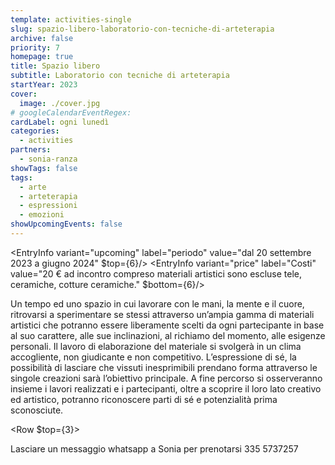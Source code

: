 ```yaml
---
template: activities-single
slug: spazio-libero-laboratorio-con-tecniche-di-arteterapia
archive: false
priority: 7
homepage: true
title: Spazio libero
subtitle: Laboratorio con tecniche di arteterapia
startYear: 2023
cover:
  image: ./cover.jpg
# googleCalendarEventRegex: 
cardLabel: ogni lunedì
categories:
  - activities
partners:
  - sonia-ranza
showTags: false
tags:
  - arte
  - arteterapia
  - espressioni
  - emozioni
showUpcomingEvents: false
---
```


<EntryInfo variant="upcoming" label="periodo" value="dal 20 settembre 2023 a giugno 2024" $top={6}/>
<EntryInfo variant="frequency" value="ogni lunedì: 10.00 - 12.00 e/o 19.00 - 21.00"/>
<EntryInfo variant="duration" value="2h"/>
<EntryInfo variant="location" label="A LaSchola" value="[Via Maroni 13, Casciago 21020, VA](https://g.page/laschola?share)"/>
<EntryInfo variant="target" value="aperto a tutti" />
<EntryInfo variant="teacher" value="[Sonia Ranza](/partners/sonia-ranza) arteterapeuta" />
<EntryInfo variant="price" label="Costi" value="20 € ad incontro compreso materiali artistici sono escluse tele, ceramiche, cotture ceramiche." $bottom={6}/>

<Row>
  <Col $initial $columned>
    Un tempo ed uno spazio in cui lavorare con le mani, la mente e il cuore, ritrovarsi a sperimentare se stessi attraverso un’ampia gamma di materiali artistici che potranno essere liberamente scelti da ogni partecipante in base al suo carattere, alle sue inclinazioni, al richiamo del momento, alle esigenze personali.
Il lavoro di elaborazione del materiale si svolgerà in un clima accogliente, non giudicante e non competitivo. L’espressione di sé, la possibilità di lasciare che vissuti inesprimibili prendano forma attraverso le singole creazioni sarà l’obiettivo principale.
A fine percorso si osserveranno insieme i lavori realizzati e i partecipanti, oltre a scoprire il loro lato creativo ed artistico, potranno riconoscere parti di sé e potenzialità prima sconosciute.
  </Col>
</Row>

<Row $top={3}>
  <Col md={6}>
    Lasciare un messaggio whatsapp a Sonia per prenotarsi
    <ButtonLink href="tel:3355737257">335 5737257</ButtonLink>
  </Col>
</Row>
